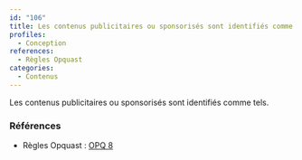 ```yaml
---
id: "106"
title: Les contenus publicitaires ou sponsorisés sont identifiés comme tels.
profiles:
  - Conception
references:
  - Règles Opquast
categories:
  - Contenus
---
```


Les contenus publicitaires ou sponsorisés sont identifiés comme tels.

### Références

*   Règles Opquast : [OPQ 8](https://checklists.opquast.com/fr/assurance-qualite-web/les-contenus-publicitaires-ou-sponsorises-sont-identifies-comme-tels)
